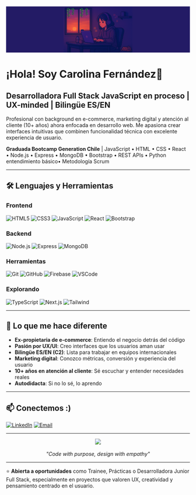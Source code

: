 <!-- Banner - Agrega tu imagen aquí -->
![Banner](bg.deskcaro.png)


# ¡Hola! Soy Carolina Fernández👋

## Desarrolladora Full Stack JavaScript en proceso | UX-minded | Bilingüe ES/EN

Profesional con background en e-commerce, marketing digital y atención al cliente (10+ años) ahora enfocada en desarrollo web. Me apasiona crear interfaces intuitivas que combinen funcionalidad técnica con excelente experiencia de usuario.

**Graduada Bootcamp Generation Chile** | JavaScript • HTML • CSS • React • Node.js • Express • MongoDB • Bootstrap • REST APIs • Python entendimiento básico• Metodología Scrum


---

## 🛠️ Lenguajes y Herramientas

### Frontend
![HTML5](https://img.shields.io/badge/HTML5-E34F26?style=for-the-badge&logo=html5&logoColor=white)
![CSS3](https://img.shields.io/badge/CSS3-1572B6?style=for-the-badge&logo=css3&logoColor=white)
![JavaScript](https://img.shields.io/badge/JavaScript-F7DF1E?style=for-the-badge&logo=javascript&logoColor=black)
![React](https://img.shields.io/badge/React-20232A?style=for-the-badge&logo=react&logoColor=61DAFB)
![Bootstrap](https://img.shields.io/badge/Bootstrap-563D7C?style=for-the-badge&logo=bootstrap&logoColor=white)

### Backend
![Node.js](https://img.shields.io/badge/Node.js-43853D?style=for-the-badge&logo=node.js&logoColor=white)
![Express](https://img.shields.io/badge/Express.js-404D59?style=for-the-badge&logo=express&logoColor=white)
![MongoDB](https://img.shields.io/badge/MongoDB-4EA94B?style=for-the-badge&logo=mongodb&logoColor=white)

### Herramientas
![Git](https://img.shields.io/badge/Git-F05032?style=for-the-badge&logo=git&logoColor=white)
![GitHub](https://img.shields.io/badge/GitHub-100000?style=for-the-badge&logo=github&logoColor=white)
![Firebase](https://img.shields.io/badge/Firebase-FFCA28?style=for-the-badge&logo=firebase&logoColor=black)
![VSCode](https://img.shields.io/badge/VSCode-007ACC?style=for-the-badge&logo=visual-studio-code&logoColor=white)

### Explorando
![TypeScript](https://img.shields.io/badge/TypeScript-007ACC?style=for-the-badge&logo=typescript&logoColor=white)
![Next.js](https://img.shields.io/badge/Next.js-000000?style=for-the-badge&logo=next.js&logoColor=white)
![Tailwind](https://img.shields.io/badge/Tailwind_CSS-38B2AC?style=for-the-badge&logo=tailwind-css&logoColor=white)

---

## 💼 Lo que me hace diferente

- **Ex-propietaria de e-commerce**: Entiendo el negocio detrás del código
- **Pasión por UX/UI**: Creo interfaces que los usuarios aman usar
- **Bilingüe ES/EN (C2)**: Lista para trabajar en equipos internacionales
- **Marketing digital**: Conozco métricas, conversión y experiencia del usuario
- **10+ años en atención al cliente**: Sé escuchar y entender necesidades reales
- **Autodidacta**: Si no lo sé, lo aprendo 

---

## 📫 Conectemos :)
[![LinkedIn](https://img.shields.io/badge/LinkedIn-0077B5?style=for-the-badge&logo=linkedin&logoColor=white)](https://www.linkedin.com/in/carolina-fern%C3%A1ndez-fuentes/)
[![Email](https://img.shields.io/badge/Email-D14836?style=for-the-badge&logo=gmail&logoColor=white)](mailto:carolina.fernandezfuentes@hotmail.com)

---

<div align="center">
  <img src="https://media.giphy.com/media/L1R1tvI9svkIWwpVYr/giphy.gif" width="300"/>
  <p><i>"Code with purpose, design with empathy"</i></p>
</div>

---

⭐️ **Abierta a oportunidades** como Trainee, Prácticas o Desarrolladora Junior Full Stack, especialmente en proyectos que valoren UX, creatividad y pensamiento centrado en el usuario.
